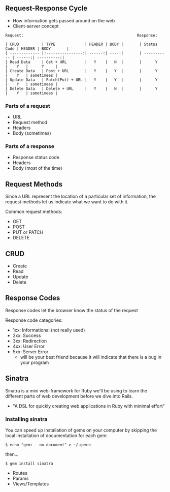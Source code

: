 ## Request-Response Cycle
- How information gets passed around on the web
- Client-server concept

```
Request:                                                  Response:

| CRUD          | TYPE             | HEADER | BODY |       | Status Code | HEADER | BODY       |
| ------------- |:----------------:| ------:| ----:|       | ----------- | ------:| ----------:|  
| Read Data     | Get + URL        |   Y    |   N  |       |      Y      |    Y   |      Y     |
| Create Data   | Post + URL       |   Y    |   Y  |       |      Y      |    Y   | sometimees |
| Update Data   | Patch(Put) + URL |   Y    |   Y  |       |      Y      |    Y   | sometimees |
| Delete Data   | Delete + URL     |   Y    |   N  |       |      Y      |    Y   | sometimees |
```

### Parts of a request
- URL
- Request method
- Headers
- Body (sometimes)

### Parts of a response
- Response status code
- Headers
- Body (most of the time)

## Request Methods
Since a URL represent the location of a particular set of information, the request methods let us indicate what we want to do with it.

Common request methods:

- GET
- POST
- PUT or PATCH
- DELETE

## CRUD
- Create
- Read
- Update
- Delete

## Response Codes
Response codes let the browser know the status of the request

Response code categories:

- 1xx: Informational (not really used)
- 2xx: Success
- 3xx: Redirection
- 4xx: User Error
- 5xx: Server Error
  - will be your best friend because it will indicate that there is a bug in your program

## Sinatra
Sinatra is a mini web-framework for Ruby we'll be using to learn the different parts of web development before we dive into Rails.
- "A DSL for quickly creating web applications in Ruby with minimal effort"

### Installing sinatra
You can speed up installation of gems on your computer by skipping the local installation of documentation for each gem:

```
$ echo "gem: --no-document" > ~/.gemrc
```

then...

```
$ gem install sinatra
```

- Routes
- Params
- Views/Templates
